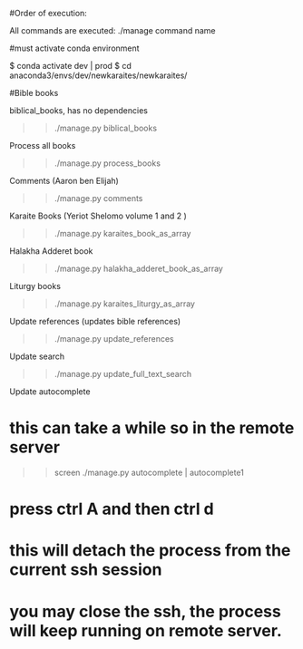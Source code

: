 #Order of execution:

All commands are executed: ./manage command name

#must activate conda environment

$ conda activate dev | prod
$ cd anaconda3/envs/dev/newkaraites/newkaraites/

#Bible books

biblical_books, has no dependencies


>> ./manage.py biblical_books

Process all books

>>./manage.py process_books
  
Comments (Aaron ben Elijah)

>> ./manage.py comments

Karaite Books (Yeriot Shelomo volume 1 and 2 )

>> ./manage.py karaites_book_as_array

Halakha Adderet book

>> ./manage.py halakha_adderet_book_as_array

Liturgy books

>> ./manage.py karaites_liturgy_as_array

Update references (updates bible references)

>> ./manage.py update_references
 
Update search

>> ./manage.py update_full_text_search


Update autocomplete

# this can take a while so in the remote server 
>> screen
>>./manage.py autocomplete | autocomplete1
# press ctrl A and then ctrl d
# this will detach the process from the current ssh session
# you may close the ssh, the process will keep running on remote server.